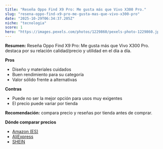 ```yaml
---
title: "Reseña Oppo Find X9 Pro: Me gusta más que Vivo X300 Pro."
slug: "resena-oppo-find-x9-pro-me-gusta-mas-que-vivo-x300-pro"
date: "2025-10-29T06:34:37.205Z"
niche: "tecnologia"
score: 1
hero: "https://images.pexels.com/photos/1229860/pexels-photo-1229860.jpeg?auto=compress&cs=tinysrgb&fit=crop&h=627&w=1200&auto=compress&cs=tinysrgb&w=1200&h=675&fit=crop"
---
```


**Resumen:** Reseña Oppo Find X9 Pro: Me gusta más que Vivo X300 Pro. destaca por su relación calidad/precio y utilidad en el día a día.

**Pros**
- Diseño y materiales cuidados
- Buen rendimiento para su categoría
- Valor sólido frente a alternativas

**Contras**
- Puede no ser la mejor opción para usos muy exigentes
- El precio puede variar por tienda

**Recomendación:** compara precio y reseñas por tienda antes de comprar.

**Dónde comparar precios**
- [Amazon (ES)](https://www.amazon.es/s?k=Rese%C3%B1a%20Oppo%20Find%20X9%20Pro%3A%20Me%20gusta%20m%C3%A1s%20que%20Vivo%20X300%20Pro.&tag=teknovashop25-21)
- [AliExpress](https://www.aliexpress.com/wholesale?SearchText=Rese%C3%B1a%20Oppo%20Find%20X9%20Pro%3A%20Me%20gusta%20m%C3%A1s%20que%20Vivo%20X300%20Pro.)
- [SHEIN](https://www.shein.com/pdsearch/Rese%C3%B1a%20Oppo%20Find%20X9%20Pro%3A%20Me%20gusta%20m%C3%A1s%20que%20Vivo%20X300%20Pro.)